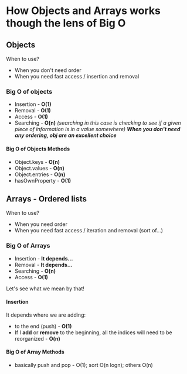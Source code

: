 # How Objects and Arrays works though the lens of Big O

## Objects
When to use?
 - When you don't need order
 - When you need fast access / insertion and removal 

### Big O of objects
- Insertion - **O(1)**
- Removal -  **O(1)**
- Access - **O(1)**
- Searching - **O(n)**
*(searching in this case is checking to see if a given piece of information is in a value somewhere)* 
***When you don't need any ordering, obj are an excellent choice*** 

#### Big O of Objects Methods 
- Object.keys - **O(n)**
- Object.values - **O(n)**
- Object.entries - **O(n)**
- hasOwnProperty - **O(1)**

## Arrays - Ordered lists 
When to use?
- When you need order
- When you need fast access / iteration and removal (sort of...)
### Big O of Arrays
- Insertion - **It depends...**
- Removal - **It depends...**
- Searching - **O(n)**
- Access - **O(1)**

Let's see what we mean by that!

#### Insertion
It depends where  we are adding:
- to the end (push) - **O(1)**
- If I **add** or **remove** to the beginning, all the indices will need to be reorganized  - **O(n)**

#### Big O of Array Methods 
- basically push and pop - O(1); sort O(n logn); others O(n)
